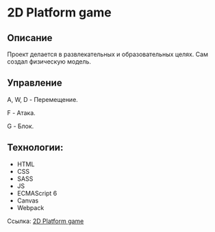 # 2D Platform game

## Описание
Проект делается  в развлекательных и образовательных целях. Сам создал физическую модель.

## Управление
A, W, D - Перемещение.

F - Атака.

G - Блок.

## Технологии:
* HTML
* CSS
* SASS
* JS
* ECMAScript 6
* Canvas
* Webpack

Ссылка: [2D Platform game](https://smillepack.github.io/2d_Game/dist/)
